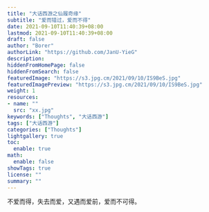 ```yaml
---
title: "大话西游之仙履奇缘"
subtitle: "爱而错过，爱而不得"
date: 2021-09-10T11:40:39+08:00
lastmod: 2021-09-10T11:40:39+08:00
draft: false
author: "Borer"
authorLink: "https://github.com/JanU-YieG"
description:
hiddenFromHomePage: false
hiddenFromSearch: false
featuredImage: "https://s3.jpg.cm/2021/09/10/IS9BeS.jpg"
featuredImagePreview: "https://s3.jpg.cm/2021/09/10/IS9BeS.jpg"
weight: 1
resources:
- name: ""
  src: "xx.jpg"
keywords: ["Thoughts", "大话西游"]
tags: ["大话西游"]
categories: ["Thoughts"]
lightgallery: true
toc:
  enable: true
math:
  enable: false
showTags: true
license: ""
summary: ""
---
```


不爱而得，失去而爱，又遇而爱前，爱而不可得。
